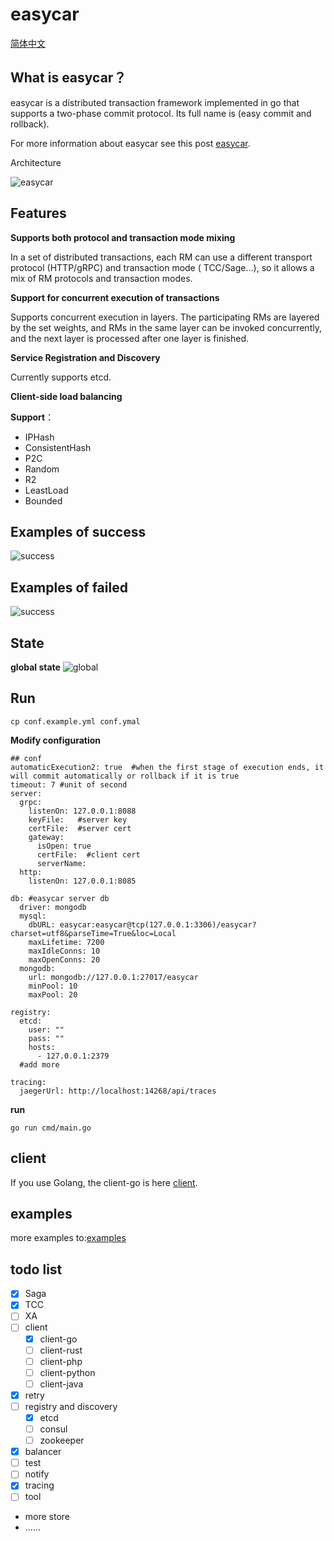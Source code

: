 # easycar

[简体中文](https://github.com/wuqinqiang/easycar/blob/main/README_CN.md)

## What is easycar？

easycar is a distributed transaction framework implemented in go that supports a two-phase commit protocol. Its full
name is (easy commit and rollback).

For more information about easycar see this post [easycar](https://www.syst.top/posts/go/easycar/).

Architecture

![easycar](https://cdn.syst.top/easycar2.jpg)

## Features

**Supports both protocol and transaction mode mixing**

In a set of distributed transactions, each RM can use a different transport protocol (HTTP/gRPC) and transaction mode (
TCC/Sage...), so it allows a mix of RM protocols and transaction modes.

**Support for concurrent execution of transactions**

Supports concurrent execution in layers. The participating RMs are layered by the set weights, and RMs in the same layer
can be invoked concurrently, and the next layer is processed after one layer is finished.

**Service Registration and Discovery**

Currently supports etcd.

**Client-side load balancing**

**Support**：

- IPHash
- ConsistentHash
- P2C
- Random
- R2
- LeastLoad
- Bounded

## Examples of success

![success](https://cdn.syst.top/success2.png)

## Examples of failed

![success](https://cdn.syst.top/failed2.png)

## State

**global state**
![global](https://cdn.syst.top/state3.png)

## Run

```shell
cp conf.example.yml conf.ymal
```

**Modify configuration**

```ymal
## conf
automaticExecution2: true  #when the first stage of execution ends, it will commit automatically or rollback if it is true
timeout: 7 #unit of second
server:
  grpc:
    listenOn: 127.0.0.1:8088
    keyFile:   #server key
    certFile:  #server cert
    gateway:
      isOpen: true
      certFile:  #client cert
      serverName:
  http:
    listenOn: 127.0.0.1:8085

db: #easycar server db
  driver: mongodb
  mysql:
    dbURL: easycar:easycar@tcp(127.0.0.1:3306)/easycar?charset=utf8&parseTime=True&loc=Local
    maxLifetime: 7200
    maxIdleConns: 10
    maxOpenConns: 20
  mongodb:
    url: mongodb://127.0.0.1:27017/easycar
    minPool: 10
    maxPool: 20

registry: 
  etcd:
    user: ""
    pass: ""
    hosts:
      - 127.0.0.1:2379
  #add more

tracing:
  jaegerUrl: http://localhost:14268/api/traces
```

**run**
```shell
go run cmd/main.go 
```


## client

If you use Golang, the client-go is here [client](https://github.com/easycar/client-go).

## examples

more examples to:[examples](https://github.com/easycar/examples)

## todo list

- [x] Saga
- [x] TCC
- [ ] XA
- [ ] client
    - [x] client-go
    - [ ] client-rust
    - [ ] client-php
    - [ ] client-python
    - [ ] client-java
- [x] retry
- [ ] registry and discovery
    - [x] etcd
    - [ ] consul
    - [ ]  zookeeper
- [x] balancer
- [ ] test
- [ ] notify
- [x] tracing
- [ ] tool
- more store
- ......

